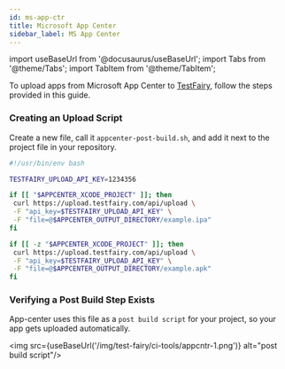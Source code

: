 ```yaml
---
id: ms-app-ctr
title: Microsoft App Center
sidebar_label: MS App Center
---
```


import useBaseUrl from '@docusaurus/useBaseUrl';
import Tabs from '@theme/Tabs';
import TabItem from '@theme/TabItem';

To upload apps from Microsoft App Center to [TestFairy](https://www.testfairy.com/), follow the steps provided in this guide. 

### Creating an Upload Script

Create a new file, call it `appcenter-post-build.sh`, and add it next to the project file in your repository.

```sh
#!/usr/bin/env bash

TESTFAIRY_UPLOAD_API_KEY=1234356

if [[ "$APPCENTER_XCODE_PROJECT" ]]; then
 curl https://upload.testfairy.com/api/upload \
 -F "api_key=$TESTFAIRY_UPLOAD_API_KEY" \
 -F "file=@$APPCENTER_OUTPUT_DIRECTORY/example.ipa"
fi

if [[ -z "$APPCENTER_XCODE_PROJECT" ]]; then
 curl https://upload.testfairy.com/api/upload \
 -F "api_key=$TESTFAIRY_UPLOAD_API_KEY" \
 -F "file=@$APPCENTER_OUTPUT_DIRECTORY/example.apk"
fi
```

###  Verifying a Post Build Step Exists

App-center uses this file as a `post build script` for your project, so your app gets uploaded automatically.

<img src={useBaseUrl('/img/test-fairy/ci-tools/appcntr-1.png')} alt="post build script"/>
